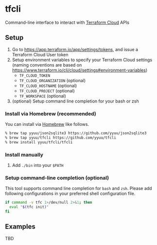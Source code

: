 # tfcli

Command-line interface to interact with [Terraform Cloud](https://app.terraform.io/) APIs

## Setup

1. Go to https://app.terraform.io/app/settings/tokens, and issue a Terraform Cloud User token
1. Setup environment variables to specify your Terraform Cloud settings (naming conventions are based on https://www.terraform.io/cli/cloud/settings#environment-variables)
    * `TF_CLOUD_TOKEN`
    * `TF_CLOUD_ORGANIZATION` (optional)
    * `TF_CLOUD_HOSTNAME` (optional)
    * `TF_CLOUD_PROJECT` (optional)
    * `TF_WORKSPACE` (optional)
1. (optional) Setup command line completion for your bash or zsh

### Install via Homebrew (recommended)

You can install via [Homebrew](https://brew.sh/) like follows.

```sh
% brew tap yyuu/json2sqlite3 https://github.com/yyuu/json2sqlite3
% brew tap yyuu/tfcli https://github.com/yyuu/tfcli
% brew install yyuu/tfcli/tfcli
```

### Install manually

1. Add `./bin` into your `$PATH`

### Setup command-line completion (optional)

This tool supports command line completion for `bash` and `zsh`.
Please add following configurations in your preferred shell configuration file.

```sh
if command -v tfc 1>/dev/null 2>&1; then
  eval "$(tfc init)"
fi
```

## Examples

TBD
